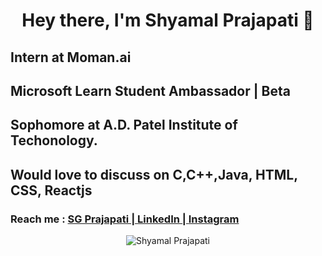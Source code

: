 

<h1 align="center"> Hey there, I'm Shyamal Prajapati 👋</h1>

<h2><strong>Intern at Moman.ai</strong></h2>
<h2><strong>Microsoft Learn Student Ambassador | Beta</strong></h2>
<h2>Sophomore at A.D. Patel Institute of Techonology.</h2>

<h2>Would love to discuss on <strong>C,C++,Java, HTML, CSS, Reactjs</strong></h2>
<h3>Reach me :  <a href="www.sgprajapati.com/" target="_blank">SG Prajapati | </a> <a href="https://www.linkedin.com/in/sgprajapati/" target="_blank"> LinkedIn | </a> <a href="https://www.instagram.com/shyamal.24/" target="_blank">Instagram</a></h3>

<p align="center">
  
  <img src="https://github-readme-stats.vercel.app/api?username=shyamal2411&show_icons=true" alt ="Shyamal Prajapati">
</p>
